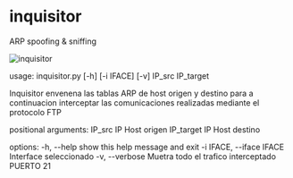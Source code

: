 # inquisitor
ARP spoofing &amp; sniffing 

![inquisitor](https://user-images.githubusercontent.com/108338759/180659522-ca98080d-a240-455f-9488-cf8f6081f688.png)




usage: inquisitor.py [-h] [-i IFACE] [-v] IP_src IP_target

Inquisitor envenena las tablas ARP de host origen y destino para a continuacion
interceptar las comunicaciones realizadas mediante el protocolo FTP

positional arguments:
  IP_src                IP Host origen
  IP_target             IP Host destino

options:
  -h, --help            show this help message and exit
  -i IFACE, --iface IFACE
                        Interface seleccionado
  -v, --verbose         Muetra todo el trafico interceptado PUERTO 21

